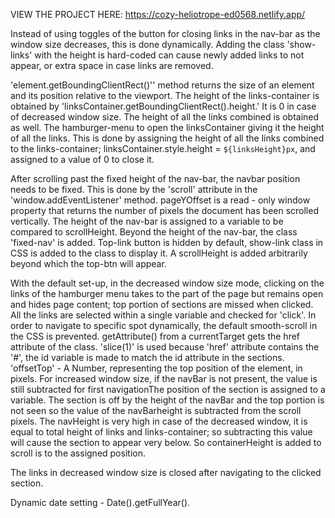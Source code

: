 VIEW THE PROJECT HERE: https://cozy-heliotrope-ed0568.netlify.app/


Instead of using toggles of the button for closing links in the nav-bar as the window size decreases, this is done dynamically. Adding the class 'show-links' with the height is hard-coded can cause newly added links to not appear, or extra space in case links are removed. 

'element.getBoundingClientRect()'' method returns the size of an element and its position relative to the viewport. The height of the links-container is obtained by 'linksContainer.getBoundingClientRect().height.' It is 0 in case of decreased window size. The height of all the links combined is obtained as well. The hamburger-menu to open the linksContainer giving it the height of all the links. This is done by assigning the height of all the links combined to the links-container;  linksContainer.style.height = `${linksHeight}px`, and assigned to a value of 0 to close it. 

After scrolling past the fixed height of the nav-bar, the navbar position needs to be fixed. This is done by the 'scroll' attribute in the 'window.addEventListener' method. pageYOffset is a read - only window property that returns the number of pixels the document has been scrolled vertically. The height of the nav-bar is assigned to a variable to be compared to scrollHeight. Beyond the height of the nav-bar, the class 'fixed-nav' is added. Top-link button is hidden by default, show-link class in CSS is added to the class to display it. A scrollHeight is added arbitrarily beyond which the top-btn will appear. 

With the default set-up, in the decreased window size mode, clicking on the links of the hamburger menu takes to the part of the page but remains open and hides page content; top portion of sections are missed when clicked. All the links are selected within a single variable and checked for 'click'. 
In order to navigate to specific spot dynamically, the default smooth-scroll in the CSS is prevented. getAttribute() from a currentTarget gets the href attribute of the class. 'slice(1)' is used because 'href' attribute contains the '#', the id variable is made to match the id attribute in the sections. 
'offsetTop' - A Number, representing the top position of the element, in pixels. 
For increased window size, if the navBar is not present, the value is still subtracted for first navigationThe position of the section is assigned to a variable. The section is off by the height of the navBar and the top portion is not seen so the value of the navBarheight is subtracted from the scroll pixels. 
The navHeight is very high in case of the decreased window, it is equal to total height of links and links-container; so subtracting this value will cause the section to appear very below. So containerHeight is added to scroll is to the assigned position. 

The links in decreased window size is closed after navigating to the clicked section.

Dynamic date setting - Date().getFullYear().
